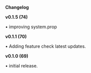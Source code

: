 **Changelog**


**v0.1.5 (74)**

• improving system.prop

**v0.1.1 (70)**

• Adding feature check latest updates.

**v0.1.0 (69)**

• initial release.
